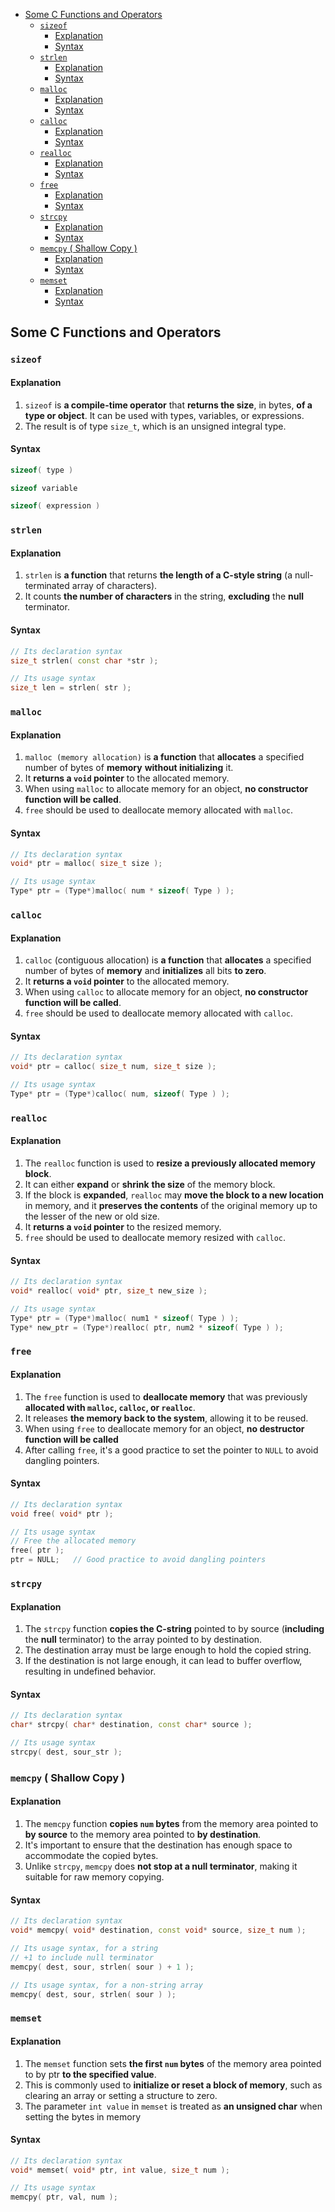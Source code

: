 <!-- vim-markdown-toc GFM -->

- [Some C Functions and Operators](#some-c-functions-and-operators)
  - [`sizeof`](#sizeof)
    - [Explanation](#explanation)
    - [Syntax](#syntax)
  - [`strlen`](#strlen)
    - [Explanation](#explanation-1)
    - [Syntax](#syntax-1)
  - [`malloc`](#malloc)
    - [Explanation](#explanation-2)
    - [Syntax](#syntax-2)
  - [`calloc`](#calloc)
    - [Explanation](#explanation-3)
    - [Syntax](#syntax-3)
  - [`realloc`](#realloc)
    - [Explanation](#explanation-4)
    - [Syntax](#syntax-4)
  - [`free`](#free)
    - [Explanation](#explanation-5)
    - [Syntax](#syntax-5)
  - [`strcpy`](#strcpy)
    - [Explanation](#explanation-6)
    - [Syntax](#syntax-6)
  - [`memcpy` ( Shallow Copy )](#memcpy--shallow-copy-)
    - [Explanation](#explanation-7)
    - [Syntax](#syntax-7)
  - [`memset`](#memset)
    - [Explanation](#explanation-8)
    - [Syntax](#syntax-8)

<!-- vim-markdown-toc -->

## Some C Functions and Operators

### `sizeof`

#### Explanation

1. `sizeof` is **a compile-time operator** that **returns the size**, in bytes, **of a type or
   object**. It can be used with types, variables, or expressions.
2. The result is of type `size_t`, which is an unsigned integral type.

#### Syntax

```CPP
sizeof( type )
```

```CPP
sizeof variable
```

```CPP
sizeof( expression )
```

### `strlen`

#### Explanation

1. `strlen` is **a function** that returns **the length of a C-style string** (a null-terminated
   array of characters).
2. It counts **the number of characters** in the string, **excluding** the **null** terminator.

#### Syntax

```CPP
// Its declaration syntax
size_t strlen( const char *str );
```

```CPP
// Its usage syntax
size_t len = strlen( str );
```

### `malloc`

#### Explanation

1. `malloc (memory allocation)` is **a function** that **allocates** a specified number of bytes of
   **memory** **without initializing** it.
2. It **returns a `void` pointer** to the allocated memory.
3. When using `malloc` to allocate memory for an object, **no constructor function will be called**.
4. `free` should be used to deallocate memory allocated with `malloc`.

#### Syntax

```CPP
// Its declaration syntax
void* ptr = malloc( size_t size );
```

```CPP
// Its usage syntax
Type* ptr = (Type*)malloc( num * sizeof( Type ) );
```

### `calloc`

#### Explanation

1. `calloc` (contiguous allocation) is **a function** that **allocates** a specified number of bytes
   of **memory** and **initializes** all bits **to zero**.
2. It **returns a `void` pointer** to the allocated memory.
3. When using `calloc` to allocate memory for an object, **no constructor function will be called**.
4. `free` should be used to deallocate memory allocated with `calloc`.

#### Syntax

```CPP
// Its declaration syntax
void* ptr = calloc( size_t num, size_t size );
```

```CPP
// Its usage syntax
Type* ptr = (Type*)calloc( num, sizeof( Type ) );
```

### `realloc`

#### Explanation

1. The `realloc` function is used to **resize a previously allocated memory block**.
2. It can either **expand** or **shrink** **the size** of the memory block.
3. If the block is **expanded**, `realloc` may **move the block to a new location** in memory, and
   it **preserves the contents** of the original memory up to the lesser of the new or old size.
4. It **returns a `void` pointer** to the resized memory.
5. `free` should be used to deallocate memory resized with `calloc`.

#### Syntax

```CPP
// Its declaration syntax
void* realloc( void* ptr, size_t new_size );
```

```CPP
// Its usage syntax
Type* ptr = (Type*)malloc( num1 * sizeof( Type ) );
Type* new_ptr = (Type*)realloc( ptr, num2 * sizeof( Type ) );
```

### `free`

#### Explanation

1. The `free` function is used to **deallocate memory** that was previously **allocated with
   `malloc`, `calloc`, or `realloc`**.
2. It releases **the memory back to the system**, allowing it to be reused.
3. When using `free` to deallocate memory for an object, **no destructor function will be called**
4. After calling `free`, it's a good practice to set the pointer to `NULL` to avoid dangling
   pointers.

#### Syntax

```CPP
// Its declaration syntax
void free( void* ptr );
```

```CPP
// Its usage syntax
// Free the allocated memory
free( ptr );
ptr = NULL;   // Good practice to avoid dangling pointers
```

### `strcpy`

#### Explanation

1. The `strcpy` function **copies the C-string** pointed to by source (**including** the **null**
   terminator) to the array pointed to by destination.
2. The destination array must be large enough to hold the copied string.
3. If the destination is not large enough, it can lead to buffer overflow, resulting in undefined
   behavior.

#### Syntax

```CPP
// Its declaration syntax
char* strcpy( char* destination, const char* source );
```

```CPP
// Its usage syntax
strcpy( dest, sour_str );
```

### `memcpy` ( Shallow Copy )

#### Explanation

1. The `memcpy` function **copies `num` bytes** from the memory area pointed to **by source** to the
   memory area pointed to **by destination**.
2. It's important to ensure that the destination has enough space to accommodate the copied bytes.
3. Unlike `strcpy`, `memcpy` does **not stop at a null terminator**, making it suitable for raw
   memory copying.

#### Syntax

```CPP
// Its declaration syntax
void* memcpy( void* destination, const void* source, size_t num );
```

```CPP
// Its usage syntax, for a string
// +1 to include null terminator
memcpy( dest, sour, strlen( sour ) + 1 );
```

```CPP
// Its usage syntax, for a non-string array
memcpy( dest, sour, strlen( sour ) );
```

### `memset`

#### Explanation

1. The `memset` function sets **the first `num` bytes** of the memory area pointed to by ptr **to
   the specified value**.
2. This is commonly used to **initialize or reset a block of memory**, such as clearing an array or
   setting a structure to zero.
3. The parameter `int value` in `memset` is treated as **an unsigned char** when setting the bytes
   in memory

#### Syntax

```CPP
// Its declaration syntax
void* memset( void* ptr, int value, size_t num );
```

```CPP
// Its usage syntax
memcpy( ptr, val, num );
```
